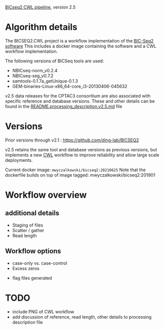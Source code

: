 [BICseq2 CWL pipeline](https://github.com/mwyczalkowski/BICSEQ2.git), version 2.5

# Algorithm details

The BICSEQ2.CWL project is a workflow implementation of the [BIC-Seq2
software](http://compbio.med.harvard.edu/BIC-seq/) This includes a docker image
containing the software and a CWL workflow implementation.

The following versions of BICSeq tools are used:
  * NBICseq-norm_v0.2.4
  * NBICseq-seg_v0.7.2
  * samtools-0.1.7a_getUnique-0.1.3
  * GEM-binaries-Linux-x86_64-core_i3-20130406-045632

v2.5 data releases for the CPTAC3 consoritium are also associated with specific
reference and database versions.  These and other details can be found in the
[README.processing_description.v2.5.md](README.processing_description.v2.5.md)
file

# Versions

Prior versions through v2.1 : https://github.com/ding-lab/BICSEQ2

v2.5 retains the same tool and database versions as previous versions, but
implements a new [CWL](https://www.commonwl.org/user_guide/index.html) workflow
to improve reliability and allow large scale deployments.

Current docker image: `mwyczalkowski/bicseq2:20210625`
Note that the dockerfile builds on top of image tagged: mwyczalkowski/bicseq2:201901

# Workflow overview

## additional details
* Staging of files
* Scatter / gather
* Read length

## Workflow options

* case-only vs. case-control
* Excess zeros
 - flag files generated


# TODO

* include PNG of CWL workflow
* add discussion of reference, read length, other details to processing description file
